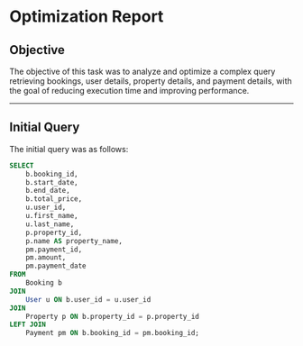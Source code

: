 # Optimization Report

## Objective
The objective of this task was to analyze and optimize a complex query retrieving bookings, user details, property details, and payment details, with the goal of reducing execution time and improving performance.

---

## Initial Query
The initial query was as follows:
```sql
SELECT 
    b.booking_id, 
    b.start_date, 
    b.end_date, 
    b.total_price, 
    u.user_id, 
    u.first_name, 
    u.last_name, 
    p.property_id, 
    p.name AS property_name, 
    pm.payment_id, 
    pm.amount, 
    pm.payment_date
FROM 
    Booking b
JOIN 
    User u ON b.user_id = u.user_id
JOIN 
    Property p ON b.property_id = p.property_id
LEFT JOIN 
    Payment pm ON b.booking_id = pm.booking_id;

